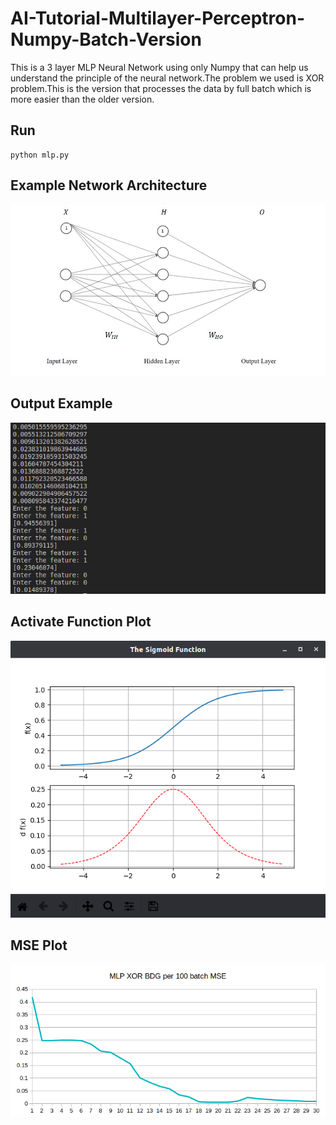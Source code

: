 
# AI-Tutorial-Multilayer-Perceptron-Numpy-Batch-Version

This is a 3 layer MLP Neural Network using only Numpy that can help us understand the principle of the neural network.The problem we used is XOR problem.This is the version that processes the data by full batch which is more easier than the older version.

## Run

```code
python mlp.py
```

## Example Network Architecture

![image](./img/mlp.jpg)


## Output Example

![image](./img/example.png)

## Activate Function Plot

![image](./img/act_fun_plot.png)

## MSE Plot

![image](./img/MLP01.png)